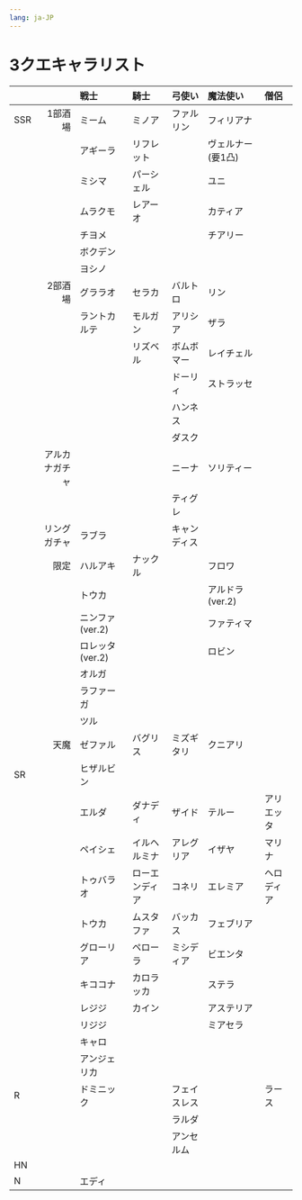 ```yaml
---
lang: ja-JP
---
```


# 3クエキャラリスト

|||戦士|騎士|弓使い|魔法使い|僧侶
|:--|--:|:--|:--|:--|:--|:--
|SSR|1部酒場|ミーム|ミノア|ファルリン|フィリアナ|
|||アギーラ|リフレット||ヴェルナー(要1凸)|
|||ミシマ|パーシェル||ユニ|
|||ムラクモ|レアーオ||カティア|
|||チヨメ|||チアリー|
|||ボクデン||||
|||ヨシノ||||
||2部酒場|グララオ|セラカ|バルトロ|リン|
|||ラントカルテ|モルガン|アリシア|ザラ|
||||リズベル|ボムボマー|レイチェル|
|||||ドーリィ|ストラッセ|
|||||ハンネス||
|||||ダスク||
||アルカナガチャ|||ニーナ|ソリティー|
|||||ティグレ||
||リングガチャ|ラブラ||キャンディス||
||限定|ハルアキ|ナックル||フロワ|
|||トウカ|||アルドラ(ver.2)|
|||ニンファ(ver.2)|||ファティマ|
|||ロレッタ(ver.2)|||ロビン|
|||オルガ||||
|||ラファーガ||||
|||ツル||||
||天魔|ゼファル|バグリス|ミズギタリ|クニアリ|
|SR||ヒザルビン||||
|||エルダ|ダナディ|ザイド|テルー|アリエッタ
|||ペイシェ|イルヘルミナ|アレグリア|イザヤ|マリナ
|||トゥバラオ|ローエンディア|コネリ|エレミア|ヘロディア
|||トウカ|ムスタファ|バッカス|フェブリア|
|||グローリア|ペローラ|ミシディア|ビエンタ|
|||キココナ|カロラッカ||ステラ|
|||レジジ|カイン||アステリア|
|||リジジ|||ミアセラ|
|||キャロ||||
|||アンジェリカ||||
|R||ドミニック||フェイスレス||ラース
|||||ラルダ||
|||||アンセルム||
|HN||||||
|N||エディ||||

